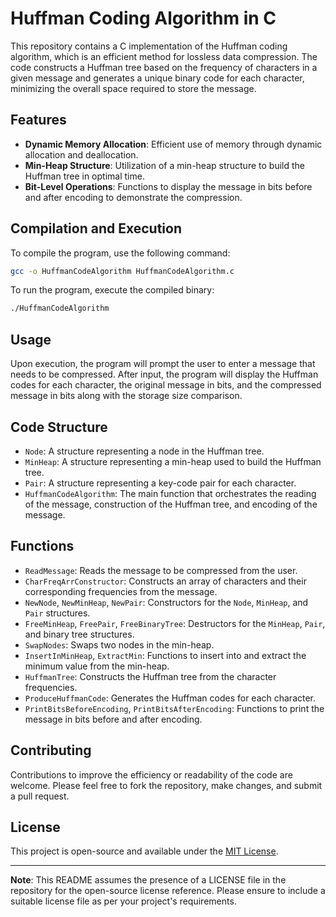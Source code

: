 # Huffman Coding Algorithm in C

This repository contains a C implementation of the Huffman coding algorithm, which is an efficient method for lossless data compression. The code constructs a Huffman tree based on the frequency of characters in a given message and generates a unique binary code for each character, minimizing the overall space required to store the message.

## Features

- **Dynamic Memory Allocation**: Efficient use of memory through dynamic allocation and deallocation.
- **Min-Heap Structure**: Utilization of a min-heap structure to build the Huffman tree in optimal time.
- **Bit-Level Operations**: Functions to display the message in bits before and after encoding to demonstrate the compression.

## Compilation and Execution

To compile the program, use the following command:

```sh
gcc -o HuffmanCodeAlgorithm HuffmanCodeAlgorithm.c
```

To run the program, execute the compiled binary:

```sh
./HuffmanCodeAlgorithm
```

## Usage

Upon execution, the program will prompt the user to enter a message that needs to be compressed. After input, the program will display the Huffman codes for each character, the original message in bits, and the compressed message in bits along with the storage size comparison.

## Code Structure

- `Node`: A structure representing a node in the Huffman tree.
- `MinHeap`: A structure representing a min-heap used to build the Huffman tree.
- `Pair`: A structure representing a key-code pair for each character.
- `HuffmanCodeAlgorithm`: The main function that orchestrates the reading of the message, construction of the Huffman tree, and encoding of the message.

## Functions

- `ReadMessage`: Reads the message to be compressed from the user.
- `CharFreqArrConstructor`: Constructs an array of characters and their corresponding frequencies from the message.
- `NewNode`, `NewMinHeap`, `NewPair`: Constructors for the `Node`, `MinHeap`, and `Pair` structures.
- `FreeMinHeap`, `FreePair`, `FreeBinaryTree`: Destructors for the `MinHeap`, `Pair`, and binary tree structures.
- `SwapNodes`: Swaps two nodes in the min-heap.
- `InsertInMinHeap`, `ExtractMin`: Functions to insert into and extract the minimum value from the min-heap.
- `HuffmanTree`: Constructs the Huffman tree from the character frequencies.
- `ProduceHuffmanCode`: Generates the Huffman codes for each character.
- `PrintBitsBeforeEncoding`, `PrintBitsAfterEncoding`: Functions to print the message in bits before and after encoding.

## Contributing

Contributions to improve the efficiency or readability of the code are welcome. Please feel free to fork the repository, make changes, and submit a pull request.

## License

This project is open-source and available under the [MIT License](LICENSE).

---

**Note**: This README assumes the presence of a LICENSE file in the repository for the open-source license reference. Please ensure to include a suitable license file as per your project's requirements.
